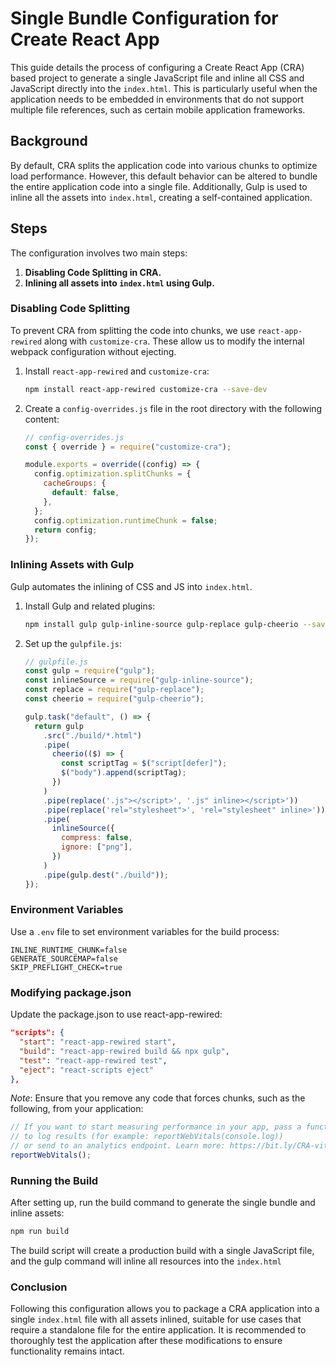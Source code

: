 # Single Bundle Configuration for Create React App

This guide details the process of configuring a Create React App (CRA) based project to generate a single JavaScript file and inline all CSS and JavaScript directly into the `index.html`. This is particularly useful when the application needs to be embedded in environments that do not support multiple file references, such as certain mobile application frameworks.

## Background

By default, CRA splits the application code into various chunks to optimize load performance. However, this default behavior can be altered to bundle the entire application code into a single file. Additionally, Gulp is used to inline all the assets into `index.html`, creating a self-contained application.

## Steps

The configuration involves two main steps:

1. **Disabling Code Splitting in CRA.**
2. **Inlining all assets into `index.html` using Gulp.**

### Disabling Code Splitting

To prevent CRA from splitting the code into chunks, we use `react-app-rewired` along with `customize-cra`. These allow us to modify the internal webpack configuration without ejecting.

1. Install `react-app-rewired` and `customize-cra`:

   ```bash
   npm install react-app-rewired customize-cra --save-dev
   ```

2. Create a `config-overrides.js` file in the root directory with the following content:

   ```javascript
   // config-overrides.js
   const { override } = require("customize-cra");

   module.exports = override((config) => {
     config.optimization.splitChunks = {
       cacheGroups: {
         default: false,
       },
     };
     config.optimization.runtimeChunk = false;
     return config;
   });
   ```

### Inlining Assets with Gulp

Gulp automates the inlining of CSS and JS into `index.html`.

1. Install Gulp and related plugins:

   ```bash
   npm install gulp gulp-inline-source gulp-replace gulp-cheerio --save-dev
   ```

2. Set up the `gulpfile.js`:

   ```javascript
   // gulpfile.js
   const gulp = require("gulp");
   const inlineSource = require("gulp-inline-source");
   const replace = require("gulp-replace");
   const cheerio = require("gulp-cheerio");

   gulp.task("default", () => {
     return gulp
       .src("./build/*.html")
       .pipe(
         cheerio(($) => {
           const scriptTag = $("script[defer]");
           $("body").append(scriptTag);
         })
       )
       .pipe(replace('.js"></script>', '.js" inline></script>'))
       .pipe(replace('rel="stylesheet">', 'rel="stylesheet" inline>'))
       .pipe(
         inlineSource({
           compress: false,
           ignore: ["png"],
         })
       )
       .pipe(gulp.dest("./build"));
   });
   ```

### Environment Variables

Use a `.env` file to set environment variables for the build process:

```plaintext
INLINE_RUNTIME_CHUNK=false
GENERATE_SOURCEMAP=false
SKIP_PREFLIGHT_CHECK=true
```

### Modifying package.json

Update the package.json to use react-app-rewired:

```json
"scripts": {
  "start": "react-app-rewired start",
  "build": "react-app-rewired build && npx gulp",
  "test": "react-app-rewired test",
  "eject": "react-scripts eject"
},
```

_Note_: Ensure that you remove any code that forces chunks, such as the following, from your application:

```javascript
// If you want to start measuring performance in your app, pass a function
// to log results (for example: reportWebVitals(console.log))
// or send to an analytics endpoint. Learn more: https://bit.ly/CRA-vitals
reportWebVitals();
```

### Running the Build

After setting up, run the build command to generate the single bundle and inline assets:

```bash
npm run build
```

The build script will create a production build with a single JavaScript file, and the gulp command will inline all resources into the `index.html`

### Conclusion

Following this configuration allows you to package a CRA application into a single `index.html` file with all assets inlined, suitable for use cases that require a standalone file for the entire application. It is recommended to thoroughly test the application after these modifications to ensure functionality remains intact.
